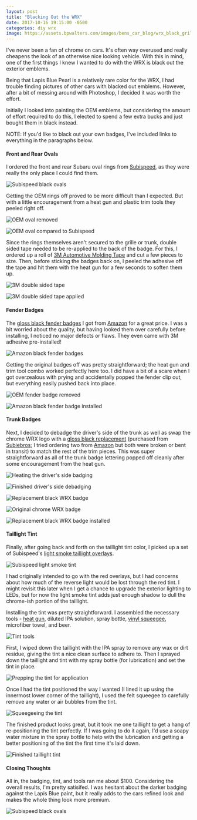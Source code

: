 ```yaml
---
layout: post
title: "Blacking Out the WRX"
date: 2017-10-16 19:15:00 -0500
categories: diy wrx 
image: https://assets.bpwalters.com/images/bens_car_blog/wrx_black_grille_1.jpg
---
```


<span class="is-first-letter">I</span>'ve  never been a fan of chrome on cars.  It's often way overused and really cheapens the look of an otherwise nice looking vehicle.  With this in mind, one of the first things I knew I wanted to do with the WRX is black out the exterior emblems.

Being that Lapis Blue Pearl is a relatively rare color for the WRX, I had trouble finding pictures of other cars with blacked out emblems.  However, after a bit of messing around with Photoshop, I decided it was worth the effort.

Initially I looked into painting the OEM emblems, but considering the amount of effort required to do this, I elected to spend a few extra bucks and just bought them in black instead.

NOTE: If you'd like to black out your own badges, I've included links to everything in the paragraphs below.

#### Front and Rear Ovals

I ordered the front and rear Subaru oval rings from [Subispeed](http://www.subispeed.com/front-and-rear-emblem-frames-gloss-black-2015-wrx-2015-sti), as they were really the only place I could find them.

![Subispeed black ovals](https://assets.bpwalters.com/images/bens_car_blog/wrx_blackout_1.jpg)

Getting the OEM rings off proved to be more difficult than I expected.  But with a little encouragement from a heat gun and plastic trim tools they peeled right off.

![OEM oval removed](https://assets.bpwalters.com/images/bens_car_blog/wrx_blackout_2.jpg)

![OEM oval compared to Subispeed](https://assets.bpwalters.com/images/bens_car_blog/wrx_blackout_3.jpg)

Since the rings themselves aren't secured to the grille or trunk, double sided tape needed to be re-applied to the back of the badge.  For this, I ordered up a roll of [3M Automotive Molding Tape](http://amzn.to/2xKJSw0) and cut a few pieces to size.  Then, before sticking the badges back on, I peeled the adhesive off the tape and hit them with the heat gun for a few seconds to soften them up.

![3M double sided tape](https://assets.bpwalters.com/images/bens_car_blog/wrx_blackout_4.jpg)

![3M double sided tape applied](https://assets.bpwalters.com/images/bens_car_blog/wrx_blackout_5.jpg)

#### Fender Badges

The [gloss black fender badges](http://amzn.to/2yOzZO0) I got from [Amazon](http://amzn.to/2yOzZO0) for a great price.  I was a bit worried about the quality, but having looked them over carefully before installing, I noticed no major defects or flaws.  They even came with 3M adhesive pre-installed!

![Amazon black fender badges](https://assets.bpwalters.com/images/bens_car_blog/wrx_blackout_6.jpg)

Getting the original badges off was pretty straightforward; the heat gun and trim tool combo worked perfectly here too.  I did have a bit of a scare when I got overzealous with prying and accidentally popped the fender clip out, but everything easily pushed back into place.

![OEM fender badge removed](https://assets.bpwalters.com/images/bens_car_blog/wrx_blackout_7.jpg)

![Amazon black fender badge installed](https://assets.bpwalters.com/images/bens_car_blog/wrx_blackout_8.jpg)

#### Trunk Badges

Next, I decided to debadge the driver's side of the trunk as well as swap the chrome WRX logo with a [gloss black replacement](http://amzn.to/2zeypBm) (purchased from [Subiebros](http://subiebros.com/wrx-trunk-badge/); I tried ordering two from [Amazon](http://amzn.to/2zeypBm) but both were broken or bent in transit) to match the rest of the trim pieces.  This was super straightforward as all of the trunk badge lettering popped off cleanly after some encouragement from the heat gun.

![Heating the driver's side badging](https://assets.bpwalters.com/images/bens_car_blog/wrx_debadge_1.jpg)

![Finished driver's side debadging](https://assets.bpwalters.com/images/bens_car_blog/wrx_debadge_2.jpg)

![Replacement black WRX badge](https://assets.bpwalters.com/images/bens_car_blog/wrx_black_badge_1.jpg)

![Original chrome WRX badge](https://assets.bpwalters.com/images/bens_car_blog/wrx_black_badge_3.jpg)

![Replacement black WRX badge installed](https://assets.bpwalters.com/images/bens_car_blog/wrx_black_badge_2.jpg)

#### Taillight Tint

Finally, after going back and forth on the taillight tint color, I picked up a set of Subispeed's [light smoke taillight overlays](http://www.subispeed.com/tail-light-blackout-tinted-overlay-2015-wrx-2015-sti).

![Subispeed light smoke tint](https://assets.bpwalters.com/images/bens_car_blog/wrx_taillight_tint_5.jpg)

I had originally intended to go with the red overlays, but I had concerns about how much of the reverse light would be lost through the red tint.  I might revisit this later when I get a chance to upgrade the exterior lighting to LEDs, but for now the light smoke tint adds just enough shadow to dull the chrome-ish portion of the taillight.

Installing the tint was pretty straightforward.  I assembled the necessary tools - [heat gun](http://amzn.to/2zgVa7F), diluted IPA solution, spray bottle, [vinyl squeegee](http://amzn.to/2xOJmNv), microfiber towel, and beer.

![Tint tools](https://assets.bpwalters.com/images/bens_car_blog/wrx_taillight_tint_1.jpg)

First, I wiped down the taillight with the IPA spray to remove any wax or dirt residue, giving the tint a nice clean surface to adhere to.  Then I sprayed down the taillight and tint with my spray bottle (for lubrication) and set the tint in place.

![Prepping the tint for application](https://assets.bpwalters.com/images/bens_car_blog/wrx_taillight_tint_2.jpg)

Once I had the tint positioned the way I wanted (I lined it up using the innermost lower corner of the taillight), I used the felt squeegee to carefully remove any water or air bubbles from the tint.

![Squeegeeing the tint](https://assets.bpwalters.com/images/bens_car_blog/wrx_taillight_tint_3.jpg)

The finished product looks great, but it took me one taillight to get a hang of re-positioning the tint perfectly.  If I was going to do it again, I'd use a soapy water mixture in the spray bottle to help with the lubrication and getting a better positioning of the tint the first time it's laid down.

![Finished taillight tint](https://assets.bpwalters.com/images/bens_car_blog/wrx_taillight_tint_4.jpg)

#### Closing Thoughts

All in, the badging, tint, and tools ran me about $100.  Considering the overall results, I'm pretty satisifed.  I was hesitant about the darker badging against the Lapis Blue paint, but it really adds to the cars refined look and makes the whole thing look more premium.

![Subispeed black ovals](https://assets.bpwalters.com/images/bens_car_blog/wrx_black_grille_1.jpg)